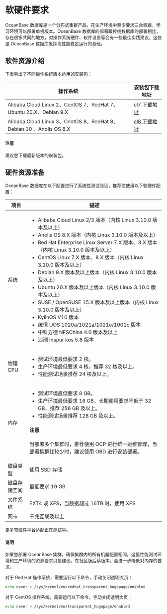 # 软硬件要求

OceanBase 数据库是一个分布式集群产品，在生产环境中至少要求三台机器，学习环境可以部署单机版本。OceanBase 数据库的部署跟传统数据库的部署相比，存在很多共同的地方，对操作系统硬件、软件设置等会有一些最佳实践建议，这些是 OceanBase 数据库发挥高性能稳定运行的基础。

## 软件资源介绍

下表列出了不同操作系统版本适用的安装包：

|                       操作系统                        |                                            安装包下载地址                                             |
|---------------------------------------------------|------------------------------------------------------------------------------------------------|
| Alibaba Cloud Linux 2、CentOS 7、RedHat 7、Ubuntu 20.X、Debian 9.X | [el7 下载地址](https://mirrors.aliyun.com/oceanbase/community/stable/el/7/x86_64/) |
| Alibaba Cloud Linux 3、CentOS 8、RedHat 8、Debian 10 、Anolis OS 8.X             | [el8 下载地址](https://mirrors.aliyun.com/oceanbase/community/stable/el/8/x86_64/) |

<main id="notice" type='notice'>
  <h4>注意</h4>
  <p>建议您下载最新版本的安装包。</p>
</main>

## 硬件资源准备

OceanBase 数据库在以下配置进行了系统性测试验证，推荐您使用以下软硬件配置：

|   项目   |                                                          描述                                                          |
|----------|-----------------------------------------------------------------------------------------------------------------------|
|系统|<ul><li>Alibaba Cloud Linux 2/3 版本（内核 Linux 3.10.0 版本及以上）</li><li>Anolis OS 8.X 版本（内核 Linux 3.10.0 版本及以上）</li><li>Red Hat Enterprise Linux Server 7.X 版本、8.X 版本（内核 Linux 3.10.0 版本及以上）</li><li>CentOS Linux 7.X 版本、8.X 版本（内核 Linux 3.10.0 版本及以上）</li><li>Debian 9.X 版本及以上版本（内核 Linux 3.10.0 版本及以上）</li><li>Ubuntu 20.X 版本及以上版本（内核 Linux 3.10.0 版本及以上）</li><li>SUSE / OpenSUSE 15.X 版本及以上版本（内核 Linux 3.10.0 版本及以上） </li><li>KylinOS V10 版本</li><li>统信 UOS 1020a/1021a/1021e/1001c 版本</li><li>中科方德 NFSChina 4.0 版本及以上</li><li>浪潮 Inspur kos 5.8 版本</li></ul>|
| 物理 CPU    |<ul><li> 测试环境最低要求 2 核。 </li> <li>生产环境最低要求 4 核，推荐 32 核及以上。</li><li>性能测试场景推荐 24 核及以上。</li> </ul>                    |
| 内存     | <ul><li> 测试环境最低要求 8 GB。 </li><li> 生产环境最低要求 16 GB，长期使用要求不低于 32 GB，推荐 256 GB 及以上。  </li><li>性能测试场景推荐 128 GB 及以上。</li></ul><main id="notice" type='notice'><h4>注意</h4><p>当部署多个集群时，推荐使用 OCP 进行统一运维管理，当部署集群比较少时，建议使用 OBD 进行安装部署。</p></main> |
| 磁盘类型   | 使用 SSD 存储                                                                                                          |
| 磁盘存储空间 | 最低要求 19 GB                                                                                                 |
| 文件系统   | EXT4 戓 XFS，当数据超过 16TB 时，使用 XFS                                                                                |
| 网卡     | 千兆互联及以上                                                                                                           |

更多软硬件平台适配正在测试中。

<main id="notice" type='explain'>
  <h4>说明</h4>
  <p>如果您部署 OceanBase 集群，确保集群内的所有机器配置相同。这里性能测试环境和生产环境的资源要求只是建议。在社区版后续版本，会进一步降低对内存的要求。</p>
</main>

对于 Red Hat 操作系统，需要运行以下命令，手动关闭透明大页：

```bash
echo never > /sys/kernel/mm/redhat_transparent_hugepage/enabled
```

对于 CentOS 操作系统，需要运行以下命令，手动关闭透明大页：

```bash
echo never > /sys/kernel/mm/transparent_hugepage/enabled
```
